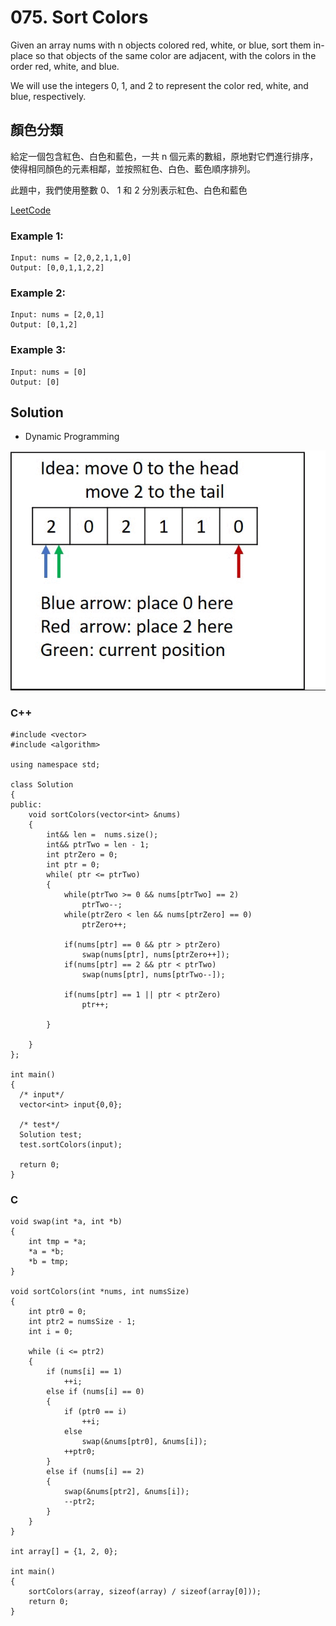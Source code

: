 # 075. Sort Colors

Given an array nums with n objects colored red, white, or blue, sort them in-place so that objects of the same color are adjacent, with the colors in the order red, white, and blue.

We will use the integers 0, 1, and 2 to represent the color red, white, and blue, respectively.

##  顏色分類
給定一個包含紅色、白色和藍色，一共 n 個元素的數組，原地對它們進行排序，使得相同顏色的元素相鄰，並按照紅色、白色、藍色順序排列。

此題中，我們使用整數 0、 1 和 2 分別表示紅色、白色和藍色

[LeetCode](https://leetcode.com/problems/sort-colors)  

### Example 1:
```
Input: nums = [2,0,2,1,1,0]
Output: [0,0,1,1,2,2]
```

### Example 2:
```
Input: nums = [2,0,1]
Output: [0,1,2]
```

### Example 3:
```
Input: nums = [0]
Output: [0]
```

## Solution
* Dynamic Programming
<img src="img/075.gif" width = "606"/>

### C++

```
#include <vector>
#include <algorithm>

using namespace std;

class Solution
{
public:
    void sortColors(vector<int> &nums)
    {
        int&& len =  nums.size();
        int&& ptrTwo = len - 1;
        int ptrZero = 0;
        int ptr = 0;
        while( ptr <= ptrTwo)
        {
            while(ptrTwo >= 0 && nums[ptrTwo] == 2)
                ptrTwo--;
            while(ptrZero < len && nums[ptrZero] == 0)
                ptrZero++;

            if(nums[ptr] == 0 && ptr > ptrZero)
                swap(nums[ptr], nums[ptrZero++]);
            if(nums[ptr] == 2 && ptr < ptrTwo)
                swap(nums[ptr], nums[ptrTwo--]);
            
            if(nums[ptr] == 1 || ptr < ptrZero)
                ptr++;
        
        }       
        
    }
};

int main()
{
  /* input*/
  vector<int> input{0,0};

  /* test*/
  Solution test;
  test.sortColors(input);

  return 0;
}
```

### C

```
void swap(int *a, int *b)
{
    int tmp = *a;
    *a = *b;
    *b = tmp;
}

void sortColors(int *nums, int numsSize)
{
    int ptr0 = 0;
    int ptr2 = numsSize - 1;
    int i = 0;

    while (i <= ptr2)
    {
        if (nums[i] == 1)
            ++i;
        else if (nums[i] == 0)
        {
            if (ptr0 == i)
                ++i;
            else
                swap(&nums[ptr0], &nums[i]);
            ++ptr0;
        }
        else if (nums[i] == 2)
        {
            swap(&nums[ptr2], &nums[i]);
            --ptr2;
        }
    }
}

int array[] = {1, 2, 0};

int main()
{    
    sortColors(array, sizeof(array) / sizeof(array[0]));
    return 0;
}
```
